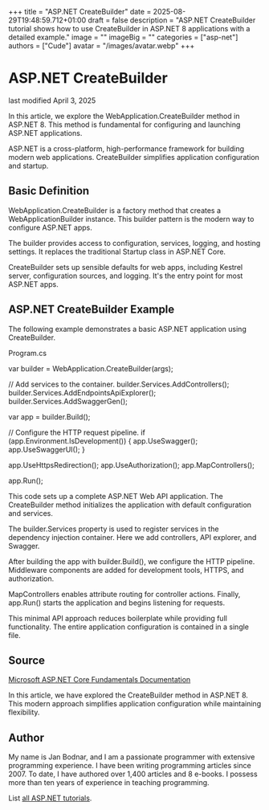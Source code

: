 +++
title = "ASP.NET CreateBuilder"
date = 2025-08-29T19:48:59.712+01:00
draft = false
description = "ASP.NET CreateBuilder tutorial shows how to use CreateBuilder in ASP.NET 8 applications with a detailed example."
image = ""
imageBig = ""
categories = ["asp-net"]
authors = ["Cude"]
avatar = "/images/avatar.webp"
+++

# ASP.NET CreateBuilder

last modified April 3, 2025

In this article, we explore the WebApplication.CreateBuilder method in ASP.NET 8.
This method is fundamental for configuring and launching ASP.NET applications.

ASP.NET is a cross-platform, high-performance framework for building modern web
applications. CreateBuilder simplifies application configuration and startup.

## Basic Definition

WebApplication.CreateBuilder is a factory method that creates a WebApplicationBuilder
instance. This builder pattern is the modern way to configure ASP.NET apps.

The builder provides access to configuration, services, logging, and hosting
settings. It replaces the traditional Startup class in ASP.NET Core.

CreateBuilder sets up sensible defaults for web apps, including Kestrel server,
configuration sources, and logging. It's the entry point for most ASP.NET apps.

## ASP.NET CreateBuilder Example

The following example demonstrates a basic ASP.NET application using CreateBuilder.

Program.cs
  

var builder = WebApplication.CreateBuilder(args);

// Add services to the container.
builder.Services.AddControllers();
builder.Services.AddEndpointsApiExplorer();
builder.Services.AddSwaggerGen();

var app = builder.Build();

// Configure the HTTP request pipeline.
if (app.Environment.IsDevelopment())
{
    app.UseSwagger();
    app.UseSwaggerUI();
}

app.UseHttpsRedirection();
app.UseAuthorization();
app.MapControllers();

app.Run();

This code sets up a complete ASP.NET Web API application. The CreateBuilder method
initializes the application with default configuration and services.

The builder.Services property is used to register services in the dependency
injection container. Here we add controllers, API explorer, and Swagger.

After building the app with builder.Build(), we configure the HTTP pipeline.
Middleware components are added for development tools, HTTPS, and authorization.

MapControllers enables attribute routing for controller actions. Finally,
app.Run() starts the application and begins listening for requests.

This minimal API approach reduces boilerplate while providing full functionality.
The entire application configuration is contained in a single file.

## Source

[Microsoft ASP.NET Core Fundamentals Documentation](https://learn.microsoft.com/en-us/aspnet/core/fundamentals/?view=aspnetcore-8.0)

In this article, we have explored the CreateBuilder method in ASP.NET 8. This
modern approach simplifies application configuration while maintaining flexibility.

## Author

My name is Jan Bodnar, and I am a passionate programmer with extensive
programming experience. I have been writing programming articles since 2007.
To date, I have authored over 1,400 articles and 8 e-books. I possess more
than ten years of experience in teaching programming.

List [all ASP.NET tutorials](/all/#asp-net).